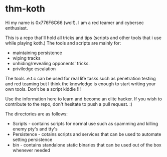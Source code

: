 # thm-koth

Hi my name is 0x776F6C66 (wolf). I am a red teamer and cybersec enthusiast.

This is a repo that'll hold all tricks and tips (scripts and other tools that i use while playing koth.)
The tools and scripts are mainly for:

* maintaining persistence
* wiping tracks 
* unhiding/revealing opponents' tricks.
* priviledge escalation

The tools .e.t.c can be used for real life tasks such as penetration testing and red teaming but I think the knowledge is enough to start writing your own tools. Don't be a script kiddie !!!

Use the information here to learn and become an elite hacker.
If you wish to contribute to the repo, don't hesitate to push a pull request. :)

The directories are as follows:
* Scripts - contains scripts for normal use such as spamming and killing enemy pty's and tty's
* Persistence - cotains scripts and services that can be used to automate setting persistence
* bin - contains standalone static binaries that can be used out of the box whenever needed
